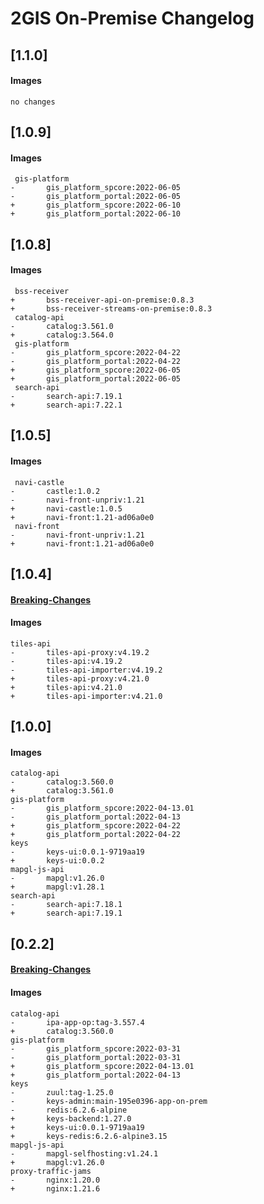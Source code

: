 # 2GIS On-Premise Changelog

## [1.1.0]
#### Images
```
no changes
```

## [1.0.9]
#### Images
```
 gis-platform
-       gis_platform_spcore:2022-06-05
-       gis_platform_portal:2022-06-05
+       gis_platform_spcore:2022-06-10
+       gis_platform_portal:2022-06-10

```

## [1.0.8]
#### Images
```
 bss-receiver
+       bss-receiver-api-on-premise:0.8.3
+       bss-receiver-streams-on-premise:0.8.3
 catalog-api
-       catalog:3.561.0
+       catalog:3.564.0
 gis-platform
-       gis_platform_spcore:2022-04-22
-       gis_platform_portal:2022-04-22
+       gis_platform_spcore:2022-06-05
+       gis_platform_portal:2022-06-05
 search-api
-       search-api:7.19.1
+       search-api:7.22.1
```

## [1.0.5]
#### Images
```
 navi-castle
-       castle:1.0.2
-       navi-front-unpriv:1.21
+       navi-castle:1.0.5
+       navi-front:1.21-ad06a0e0
 navi-front
-       navi-front-unpriv:1.21
+       navi-front:1.21-ad06a0e0

```

## [1.0.4]
#### [Breaking-Changes](Breaking-Changes.md#104)
#### Images
```
tiles-api
-       tiles-api-proxy:v4.19.2
-       tiles-api:v4.19.2
-       tiles-api-importer:v4.19.2
+       tiles-api-proxy:v4.21.0
+       tiles-api:v4.21.0
+       tiles-api-importer:v4.21.0
```

## [1.0.0]
#### Images
```
catalog-api
-       catalog:3.560.0
+       catalog:3.561.0
gis-platform
-       gis_platform_spcore:2022-04-13.01
-       gis_platform_portal:2022-04-13
+       gis_platform_spcore:2022-04-22
+       gis_platform_portal:2022-04-22
keys
-       keys-ui:0.0.1-9719aa19
+       keys-ui:0.0.2
mapgl-js-api
-       mapgl:v1.26.0
+       mapgl:v1.28.1
search-api
-       search-api:7.18.1
+       search-api:7.19.1
```

## [0.2.2]
#### [Breaking-Changes](Breaking-Changes.md#022)
#### Images
```
catalog-api
-       ipa-app-op:tag-3.557.4
+       catalog:3.560.0
gis-platform
-       gis_platform_spcore:2022-03-31
-       gis_platform_portal:2022-03-31
+       gis_platform_spcore:2022-04-13.01
+       gis_platform_portal:2022-04-13
keys
-       zuul:tag-1.25.0
-       keys-admin:main-195e0396-app-on-prem
-       redis:6.2.6-alpine
+       keys-backend:1.27.0
+       keys-ui:0.0.1-9719aa19
+       keys-redis:6.2.6-alpine3.15
mapgl-js-api
-       mapgl-selfhosting:v1.24.1
+       mapgl:v1.26.0
proxy-traffic-jams
-       nginx:1.20.0
+       nginx:1.21.6

```
